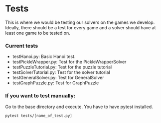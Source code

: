 # Tests
This is where we would be testing our solvers on the games we develop. Ideally, there should be a test for every game and a solver should have at least one game to be tested on.
### Current tests
* testHanoi.py: Basic Hanoi test.
* testPickleWrapper.py: Test for the PickleWrapperSolver
* testPuzzleTutorial.py: Test for the puzzle tutorial
* testSolverTutorial.py: Test for the solver tutorial
* testGeneralSolver.py: Test for GeneralSolver
* testGraphPuzzle.py: Test for GraphPuzzle
### If you want to test manually:
Go to the base directory and execute. You have to have pytest installed.
```
pytest tests/[name_of_test.py]
```
